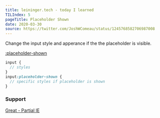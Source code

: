 ```yaml
---
title: leininger.tech - today I learned
TILIndex: 5
pageTitle: Placeholder Shown
date: 2020-03-30
source: https://twitter.com/JoshWComeau/status/1245768582706987008
---
```


Change the input style and apperance if the the placeholder is visible.

[:placeholder-shown](https://codepen.io/argyleink/pen/dyoaabK)

```scss
input {
  // styles
}
input:placeholder-shown {
  // specific styles if placeholder is shown
}
```

### Support
[Great - Partial IE](https://caniuse.com/?search=placeholder-shown)
